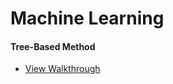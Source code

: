 # Machine Learning

#### Tree-Based Method



- [View Walkthrough](https://rpubs.com/freshestcereal/team12)
